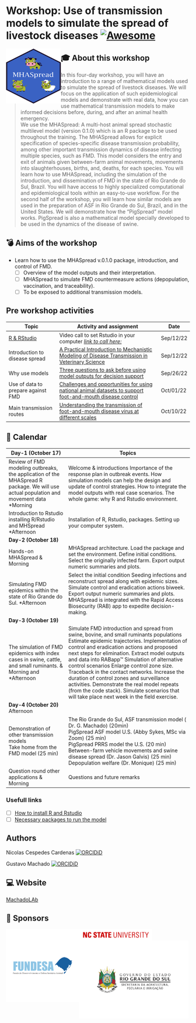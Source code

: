 # Workshop: Use of transmission models to simulate the spread of livestock diseases [![Awesome](https://cdn.rawgit.com/sindresorhus/awesome/d7305f38d29fed78fa85652e3a63e154dd8e8829/media/badge.svg)](https://github.com/sindresorhus/awesome)



<a href="url"><img src="https://github.com/ncespedesc/logos_nc_state/blob/main/MHASpread_logo.png?raw=true" align="left" height="150" width="150" ></a>

## :mortar_board: About this workshop

> In this four-day workshop, you will have an introduction to a range of mathematical models used to simulate the spread of livestock diseases. We will focus on the application of such epidemiological models and demonstrate with real data, how you can use mathematical transmission models to make informed decisions before, during, and after an animal health emergency.  
We use the MHASpread: A multi-host animal spread stochastic multilevel model (version 0.1.0) which is an R package to be used throughout the training. The MHASpread allows for explicit specification of species-specific disease transmission probability, among other important transmission dynamics of disease infecting multiple species, such as FMD. This model considers the entry and exit of animals given between-farm animal movements, movements into slaughterhouses, births, and, deaths, for each species. 
You will learn how to use MHASpread, including the simulation of the introduction, and dissemination of FMD in the state of Rio Grande do Sul, Brazil. You will have access to highly specialized computational and epidemiological tools within an easy-to-use workflow. 
For the second half of the workshop, you will learn how similar models are used in the preparation of ASF in Rio Grande do Sul, Brazil, and in the United States. We will demonstrate how the “PigSpread” model works. PigSpread is also a mathematical model specially developed to be used in the dynamics of the disease of swine.

## :bomb: Aims of the workshop
* Learn how to use the MHASpread v.0.1.0 package, introduction, and control of FMD.
    - [ ]  Overview of the model outputs and their interpretation.
    - [ ]  MHASpread to simulate FMD countermeasure actions (depopulation, vaccination, and traceability). 
    - [ ]  To be exposed to additional transmission models.

## Pre workshop activities 

| **Topic**                          | **Activity and assignment**                                                                                                       | **Date** |
|------------------------------------|-----------------------------------------------------------------------------------------------------------------------------------|----------|
| [R & RStudio](https://github.com/machado-lab/workshop_MHASpread/tree/main/install_RStudio_and_packages)| Video call to set Rstudio in your computer [_link to call here:_](https://ncsu.zoom.us/j/93057927377?pwd=V2diU0ZaQmJjdWlTaUJGNXZFUG0zZz09)                                                                                         | Sep/12/22 |
| Introduction to disease spread     | [A Practical Introduction to Mechanistic Modeling of Disease Transmission in Veterinary Science](https://doi.org/10.3389/fvets.2020.546651)                                    | Sep/12/22 |
| Why use models                     | [Three questions to ask before using model outputs for decision support](https://doi.org/10.1038/s41467-020-17785-2)               | Sep/26/22 |
| Use of data to prepare against FMD | [Challenges and opportunities for using national animal datasets to support foot-and-mouth disease control]( https://doi.org/10.1111/tbed.13858)                         | Oct/01/22 |
| Main transmission routes           | [Understanding the transmission of foot-and-mouth disease virus at different scales](https://doi.org/10.1016/j.coviro.2017.11.013) | Oct/10/22 |


## :calendar: Calendar 

| **Day-1 (October 17)**                                                                                                                          | Topics                                                                                                                                                                                                                                                                                                                                                                                                                                                                                                                                                                             |
|---------------------------------------------------------------------------------------------------------------------------------------------|------------------------------------------------------------------------------------------------------------------------------------------------------------------------------------------------------------------------------------------------------------------------------------------------------------------------------------------------------------------------------------------------------------------------------------------------------------------------------------------------------------------------------------------------------------------------------------|
| Review of FMD modeling outbreaks, the application of the MHASpread R package. We will use actual population and movement data *Morning      | Welcome & introductions Importance of the response plan in outbreak events. How simulation models can help the design and update of control strategies. How to integrate the model outputs with real case scenarios. The whole game: why R and Rstudio environment.                                                                                                                                                                                                                                                                                                                |
| Introduction to Rstudio installing R/Rstudio and MHSpread  *Afternoon                                                                       | Installation of R, Rstudio, packages. Setting up your computer system.                                                                                                                                                                                                                                                                                                                                                                                                                                                                                                             |
| **Day-2 (October 18)**                                                                                                                          |                                                                                                                                                                                                                                                                                                                                                                                                                                                                                                                                                                                    |
| Hands-on MHASpread  & Morning                                                                                                               | MHASpread architecture. Load the package and set the environment. Define initial conditions. Select the originally infected farm. Export output numeric summaries and plots.                                                                                                                                                                                                                                                                                                                                                                                                       |
| Simulating FMD epidemics within the state of Rio Grande do Sul.  *Afternoon                                                                 | Select the initial condition  Seeding infections and reconstruct spread along with epidemic sizes. Simulate control and eradication actions biweek. Export output numeric summaries and plots. MHASpread is integrated with the Rapid Access Biosecurity (RAB) app to expedite decision-making.                                                                                                                                                                                                                                                                                    |
| **Day-3 (October 19)**                                                                                                                          |                                                                                                                                                                                                                                                                                                                                                                                                                                                                                                                                                                                    |
| The simulation of FMD epidemics with index cases in swine, cattle, and small ruminants. & Morning and *Afternoon                            | Simulate FMD introduction and spread from swine, bovine, and small ruminants populations  Estimate epidemic trajectories. Implementation of control and eradication actions and proposed next steps for elimination. Extract model outputs and data into RABapp™ Simulation of alternative control scenarios Enlarge control zone size. Traceback in the contact networks.  Increase the duration of control zones and surveillance activities. Demonstrate the real model repeats (from the code stack). Simulate scenarios that will take place next week in the field exercise. |
| **Day-4 (October 20)** Afternoon                                                                                                                |                                                                                                                                                                                                                                                                                                                                                                                                                                                                                                                                                                                    |
|Demonstration   of other transmission models <br /> Take home from the FMD model (25 min)    | The Rio Grande do Sul, ASF transmission model ( Dr. G. Machado) (20min) <br />PigSpread ASF model U.S. (Abby Sykes, MSc via Zoom) (25 min) <br /> PigSpread PRRS model the U.S. (20 min) <br /> Between-farm vehicle movements and swine disease spread (Dr. Jason Galvis) (25   min) <br /> Depopulation welfare (Dr. Monique) (25 min) <br />                                                                                                                                                                                                                                                                                                                                                                                                                                                                                   |
| Question round other applications   & Morning                                                                                                        | Questions and future remarks                                                                                                                                                                                                                                                                                                                                                                                                                                                                                                                                                       |


### Usefull links
- [ ]  [How to install R and Rstudio](https://github.com/machado-lab/workshop_MHASpread/blob/main/install_RStudio_and_packages/README.md) 
- [ ]  [Necessary packages to run the model](https://github.com/machado-lab/workshop_MHASpread/blob/main/install_RStudio_and_packages/package_to_install.R) 

## Authors
Nicolas Cespedes Cardenas [![ORCIDiD](https://info.orcid.org/wp-content/uploads/2019/11/orcid_16x16.png)](https://orcid.org/0000-0001-7884-2353)

Gustavo Machado [![ORCIDiD](https://info.orcid.org/wp-content/uploads/2019/11/orcid_16x16.png)](https://orcid.org/0000-0001-7552-6144)

## :computer: Website
[MachadoLAb](https://machado-lab.github.io/) 

## :muscle: Sponsors
<a href="url"><img src="https://github.com/ncespedesc/logos_nc_state/blob/main/fundesalogo.jpg?raw=true" align="left" width="200" ></a>

<a href="url"><img src="https://github.com/ncespedesc/logos_nc_state/blob/main/ncstate-type-4x1-red-min.png?raw=true" align="left" width="200" ></a>


<a href="url"><img src="https://github.com/ncespedesc/logos_nc_state/blob/main/seapilogo.png?raw=true" align="left" width="300" ></a>



